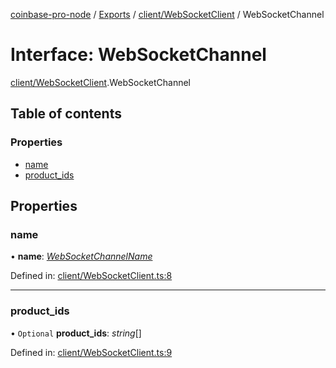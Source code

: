 [coinbase-pro-node](../README.md) / [Exports](../modules.md) / [client/WebSocketClient](../modules/client_websocketclient.md) / WebSocketChannel

# Interface: WebSocketChannel

[client/WebSocketClient](../modules/client_websocketclient.md).WebSocketChannel

## Table of contents

### Properties

- [name](client_websocketclient.websocketchannel.md#name)
- [product_ids](client_websocketclient.websocketchannel.md#product_ids)

## Properties

### name

• **name**: [_WebSocketChannelName_](../enums/client_websocketclient.websocketchannelname.md)

Defined in: [client/WebSocketClient.ts:8](https://github.com/bennycode/coinbase-pro-node/blob/845b71d/src/client/WebSocketClient.ts#L8)

---

### product_ids

• `Optional` **product_ids**: _string_[]

Defined in: [client/WebSocketClient.ts:9](https://github.com/bennycode/coinbase-pro-node/blob/845b71d/src/client/WebSocketClient.ts#L9)
